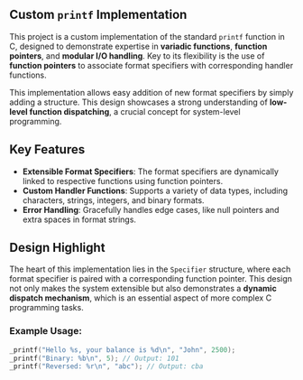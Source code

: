 ## Custom `printf` Implementation

This project is a custom implementation of the standard `printf` function in C, designed to demonstrate expertise in **variadic functions**, **function pointers**, and **modular I/O handling**. Key to its flexibility is the use of **function pointers** to associate format specifiers with corresponding handler functions.

This implementation allows easy addition of new format specifiers by simply adding a structure. This design showcases a strong understanding of **low-level function dispatching**, a crucial concept for system-level programming.

## Key Features
- **Extensible Format Specifiers**: The format specifiers are dynamically linked to respective functions using function pointers.  
- **Custom Handler Functions**: Supports a variety of data types, including characters, strings, integers, and binary formats.
- **Error Handling**: Gracefully handles edge cases, like null pointers and extra spaces in format strings.

## Design Highlight
The heart of this implementation lies in the `Specifier` structure, where each format specifier is paired with a corresponding function pointer. This design not only makes the system extensible but also demonstrates a **dynamic dispatch mechanism**, which is an essential aspect of more complex C programming tasks.

### Example Usage:

```c
_printf("Hello %s, your balance is %d\n", "John", 2500);
_printf("Binary: %b\n", 5); // Output: 101
_printf("Reversed: %r\n", "abc"); // Output: cba
```
